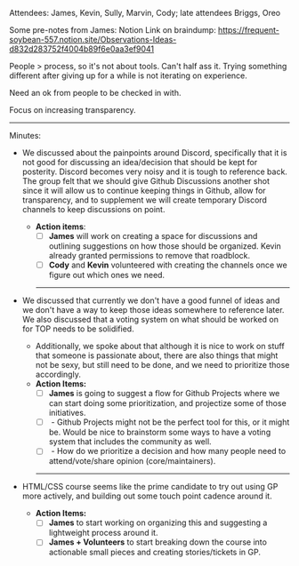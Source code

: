 Attendees: James, Kevin, Sully, Marvin, Cody; late attendees Briggs, Oreo

Some pre-notes from James:
Notion Link on braindump: https://frequent-soybean-557.notion.site/Observations-Ideas-d832d283752f4004b89f6e0aa3ef9041

People > process, so it's not about tools.
Can't half ass it. Trying something different after giving up for a while is not iterating on experience. 

Need an ok from people to be checked in with.

Focus on increasing transparency.

---

Minutes:

- We discussed about the painpoints around Discord, specifically that it is not good for discussing an idea/decision that should be kept for posterity. Discord becomes very noisy and it is tough to reference back. The group felt that we should give Github Discussions another shot since it will allow us to continue keeping things in Github, allow for transparency, and to supplement we will create temporary Discord channels to keep discussions on point.
    - **Action items**:
        - [ ]  **James** will work on creating a space for discussions and outlining suggestions on how those should be organized. Kevin already granted permissions to remove that roadblock.
        - [ ]  **Cody** and **Kevin** volunteered with creating the channels once we figure out which ones we need.

        ---

- We discussed that currently we don't have a good funnel of ideas and we don't have a way to keep those ideas somewhere to reference later. We also discussed that a voting system on what should be worked on for TOP needs to be solidified.
    - Additionally, we spoke about that although it is nice to work on stuff that someone is passionate about, there are also things that might not be sexy, but still need to be done, and we need to prioritize those accordingly.
    - **Action Items:**
        - [ ] **James** is going to suggest a flow for Github Projects where we can start doing some prioritization, and projectize some of those initiatives.
        - [ ] **<Unassigned>** - Github Projects might not be the perfect tool for this, or it might be. Would be nice to brainstorm some ways to have a voting system that includes the community as well.
        - [ ] **<Unassigned>** - How do we prioritize a decision and how many people need to attend/vote/share opinion (core/maintainers).

        ---

- HTML/CSS course seems like the prime candidate to try out using GP more actively, and building out some touch point cadence around it.
    - **Action Items:**
        - [ ] **James** to start working on organizing this and suggesting a lightweight process around it.
        - [ ] **James + Volunteers** to start breaking down the course into actionable small pieces and creating stories/tickets in GP.

